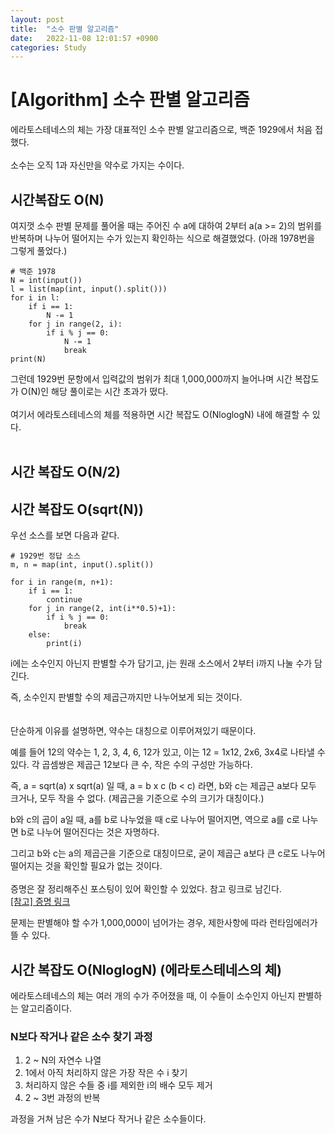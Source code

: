 ```yaml
---
layout: post
title:  "소수 판별 알고리즘"
date:   2022-11-08 12:01:57 +0900
categories: Study
---
```

# [Algorithm] 소수 판별 알고리즘

에라토스테네스의 체는 가장 대표적인 소수 판별 알고리즘으로, 백준 1929에서 처음 접했다.
<br><br>
소수는 오직 1과 자신만을 약수로 가지는 수이다.

## 시간복잡도 O(N)
여지껏 소수 판별 문제를 풀어올 때는 주어진 수 a에 대하여 2부터 a(a >= 2)의 범위를 반복하며 나누어 떨어지는 수가 있는지 확인하는 식으로 해결했었다. (아래 1978번을 그렇게 풀었다.)

```
# 백준 1978
N = int(input())
l = list(map(int, input().split()))
for i in l:
    if i == 1:
        N -= 1
    for j in range(2, i):
        if i % j == 0:
            N -= 1
            break
print(N)
```

그런데 1929번 문항에서 입력값의 범위가 최대 1,000,000까지 늘어나며 시간 복잡도가 O(N)인 해당 풀이로는 시간 초과가 떴다.
<br><br>
여기서 에라토스테네스의 체를 적용하면 시간 복잡도 O(NloglogN) 내에 해결할 수 있다.
<br><br>

## 시간 복잡도 O(N/2)


## 시간 복잡도 O(sqrt(N))
우선 소스를 보면 다음과 같다.

```
# 1929번 정답 소스
m, n = map(int, input().split())

for i in range(m, n+1):
    if i == 1:
        continue
    for j in range(2, int(i**0.5)+1):
        if i % j == 0:
            break
    else:
        print(i)
```

i에는 소수인지 아닌지 판별할 수가 담기고, j는 원래 소스에서 2부터 i까지 나눌 수가 담긴다.

즉, 소수인지 판별할 수의 제곱근까지만 나누어보게 되는 것이다.
<br><br><br>
단순하게 이유를 설명하면, 약수는 대칭으로 이루어져있기 때문이다.

예를 들어 12의 약수는 1, 2, 3, 4, 6, 12가 있고, 
이는 12 = 1x12, 2x6, 3x4로 나타낼 수 있다.
각 곱셈쌍은 제곱근 12보다 큰 수, 작은 수의 구성만 가능하다.

즉, a = sqrt(a) x sqrt(a) 일 때, a = b x c (b < c) 라면, b와 c는 제곱근 a보다 모두 크거나, 모두 작을 수 없다. (제곱근을 기준으로 수의 크기가 대칭이다.)

b와 c의 곱이 a일 때, a를 b로 나누었을 때 c로 나누어 떨어지면, 역으로 a를 c로 나누면 b로 나누어 떨어진다는 것은 자명하다.

그리고 b와 c는 a의 제곱근을 기준으로 대칭이므로, 굳이 제곱근 a보다 큰 c로도 나누어 떨어지는 것을 확인할 필요가 없는 것이다.
<br><br>
증명은 잘 정리해주신 포스팅이 있어 확인할 수 있었다.
참고 링크로 남긴다.<br>
[[참고] 증명 링크](https://nahwasa.com/entry/%EC%97%90%EB%9D%BC%ED%86%A0%EC%8A%A4%ED%85%8C%EB%84%A4%EC%8A%A4%EC%9D%98-%EC%B2%B4-%ED%98%B9%EC%9D%80-%EC%86%8C%EC%88%98%ED%8C%90%EC%A0%95-%EC%8B%9C-%EC%A0%9C%EA%B3%B1%EA%B7%BC-%EA%B9%8C%EC%A7%80%EB%A7%8C-%ED%99%95%EC%9D%B8%ED%95%98%EB%A9%B4-%EB%90%98%EB%8A%94-%EC%9D%B4%EC%9C%A0)

문제는 판별해야 할 수가 1,000,000이 넘어가는 경우, 제한사항에 따라 런타임에러가 뜰 수 있다.
## 시간 복잡도 O(NloglogN) (에라토스테네스의 체)

에라토스테네스의 체는 여러 개의 수가 주어졌을 때, 이 수들이 소수인지 아닌지 판별하는 알고리즘이다.

### N보다 작거나 같은 소수 찾기 과정
1. 2 ~ N의 자연수 나열
2. 1에서 아직 처리하지 않은 가장 작은 수 i 찾기
3. 처리하지 않은 수들 중 i를 제외한 i의 배수 모두 제거
4. 2 ~ 3번 과정의 반복

과정을 거쳐 남은 수가 N보다 작거나 같은 소수들이다.